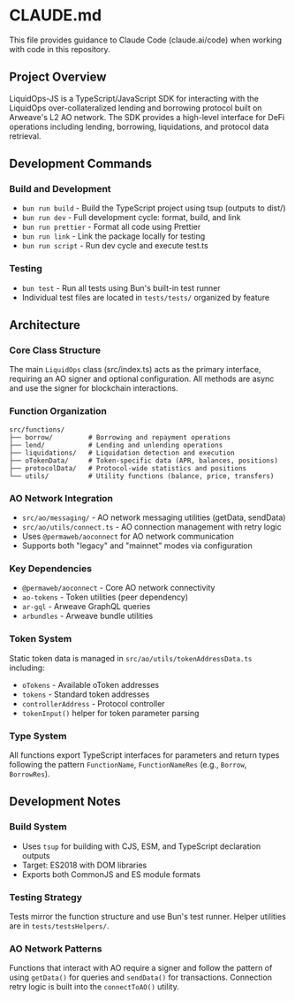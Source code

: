 # CLAUDE.md

This file provides guidance to Claude Code (claude.ai/code) when working with code in this repository.

## Project Overview

LiquidOps-JS is a TypeScript/JavaScript SDK for interacting with the LiquidOps over-collateralized lending and borrowing protocol built on Arweave's L2 AO network. The SDK provides a high-level interface for DeFi operations including lending, borrowing, liquidations, and protocol data retrieval.

## Development Commands

### Build and Development
- `bun run build` - Build the TypeScript project using tsup (outputs to dist/)
- `bun run dev` - Full development cycle: format, build, and link
- `bun run prettier` - Format all code using Prettier
- `bun run link` - Link the package locally for testing
- `bun run script` - Run dev cycle and execute test.ts

### Testing
- `bun test` - Run all tests using Bun's built-in test runner
- Individual test files are located in `tests/tests/` organized by feature

## Architecture

### Core Class Structure
The main `LiquidOps` class (src/index.ts) acts as the primary interface, requiring an AO signer and optional configuration. All methods are async and use the signer for blockchain interactions.

### Function Organization
```
src/functions/
├── borrow/         # Borrowing and repayment operations
├── lend/           # Lending and unlending operations  
├── liquidations/   # Liquidation detection and execution
├── oTokenData/     # Token-specific data (APR, balances, positions)
├── protocolData/   # Protocol-wide statistics and positions
└── utils/          # Utility functions (balance, price, transfers)
```

### AO Network Integration
- `src/ao/messaging/` - AO network messaging utilities (getData, sendData)
- `src/ao/utils/connect.ts` - AO connection management with retry logic
- Uses `@permaweb/aoconnect` for AO network communication
- Supports both "legacy" and "mainnet" modes via configuration

### Key Dependencies
- `@permaweb/aoconnect` - Core AO network connectivity
- `ao-tokens` - Token utilities (peer dependency)
- `ar-gql` - Arweave GraphQL queries
- `arbundles` - Arweave bundle utilities

### Token System
Static token data is managed in `src/ao/utils/tokenAddressData.ts` including:
- `oTokens` - Available oToken addresses
- `tokens` - Standard token addresses  
- `controllerAddress` - Protocol controller
- `tokenInput()` helper for token parameter parsing

### Type System
All functions export TypeScript interfaces for parameters and return types following the pattern `FunctionName`, `FunctionNameRes` (e.g., `Borrow`, `BorrowRes`).

## Development Notes

### Build System
- Uses `tsup` for building with CJS, ESM, and TypeScript declaration outputs
- Target: ES2018 with DOM libraries
- Exports both CommonJS and ES module formats

### Testing Strategy
Tests mirror the function structure and use Bun's test runner. Helper utilities are in `tests/testsHelpers/`.

### AO Network Patterns
Functions that interact with AO require a signer and follow the pattern of using `getData()` for queries and `sendData()` for transactions. Connection retry logic is built into the `connectToAO()` utility.